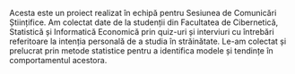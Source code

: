 Acesta este un proiect realizat în echipă pentru Sesiunea de Comunicări Științifice.
Am colectat date de la studenții din Facultatea de Cibernetică, Statistică și Informatică Economică prin quiz-uri și interviuri cu întrebări
referitoare la intenția personală de a studia în străinătate. Le-am colectat și prelucrat prin metode statistice pentru a identifica modele și tendințe în comportamentul 
acestora.
